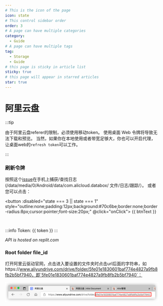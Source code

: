 ```yaml
---
# This is the icon of the page
icon: state
# This control sidebar order
order: 3
# A page can have multiple categories
category:
  - Guide
# A page can have multiple tags
tag:
  - Storage
  - Guide
# this page is sticky in article list
sticky: true
# this page will appear in starred articles
star: true
---
```


# 阿里云盘

:::tip

由于阿里云盘referer的限制，必须使用移动token。 使用桌面 Web 令牌将导致无法下载和预览。
当然，如果你在本地使用或者带宽足够大，你也可以开启代理，让桌面web的`refresh token`可以工作。

:::

### 刷新令牌

按照这个[issue](https://github.com/Xhofe/alist/issues/88)在手机上捕获/查找日志(/data/media/0/Android/data/com.alicloud.databox/ 文件/日志/跟踪/）。 或者您可以点击：

<script setup lang="ts">
import { ref } from "vue";
const btnText = ref("获取 Token");
// 0 -> Initial
// 1 -> Wait qr
// 2 -> Wait Scan
// 3 -> Geting Token
// 4 -> Success
const state = ref(0);
const src= ref('')
const token = ref('')
const ckData = ref('')
const getQr = async ()=>{
  btnText.value = '等待...';
  state.value = 1;
  const resp = await fetch("https://api.nn.ci/alist/ali/qr");
  const res = await resp.json();
  console.log(res)
  btnText.value='使用阿里云盘 APP 扫描然后点击'
  state.value = 2;
  ckData.value = JSON.stringify({
    ck: res.content.data.ck,
    t: res.content.data.t.toString(),
  });
  src.value = `https://api.nn.ci/qr/?size=400&text=${encodeURIComponent(res.content.data.codeContent)}`
}
const getToken = async ()=>{
  state.value = 3;
  btnText.value = '等待...';
  const resp = await fetch('https://api.nn.ci/alist/ali/ck',{
    method: 'POST',
    headers:{
      "Content-Type": "application/json",
    },
    body: ckData.value
  });
  const res = await resp.json();
  const {content:{data:{qrCodeStatus,loginResult,bizExt}}} = res;
  if(loginResult !== "success"){
    state.value = 2;
    btnText.value = '使用阿里云盘 APP 扫描然后点击'
    alert('Status:' + qrCodeStatus);
    return
  }
  const bizData = JSON.parse(atob(bizExt));
  token.value = bizData.pds_login_result.refreshToken;
  btnText.value = '获取Token成功'
  state.value = 4;
  console.log(res)
}
const onClick = async ()=>{
  if(state.value===0){
    getQr()
  }
  if(state.value===2){
    getToken()
  }
}
</script>

<button :disabled="state === 3 || state === 1" 
  style="outline:none;padding:12px;background:#70c6be;border:none;border-radius:8px;cursor:pointer;font-size:20px;"
  @click="onClick">
{{ btnText }}
</button>

<div v-show="src" style="margin:4px">
 <img :src="src"/>
</div>

<div v-show="token" >

:::info Token: {{ token }}
:::
</div>

*API is hosted on replit.com*

### Root folder file_id

打开阿里云驱动官网，点击进入要设置的文件夹时点击url后面的字符串，如https://www.aliyundrive.com/drive/folder/5fe01e1830601baf774e4827a9fb8fb2b5bf7940，即`5fe01e1830601baf774e4827a9fb8fb2b5bf7940`：

![file_id](/img/drivers/aliyundrive.png)
